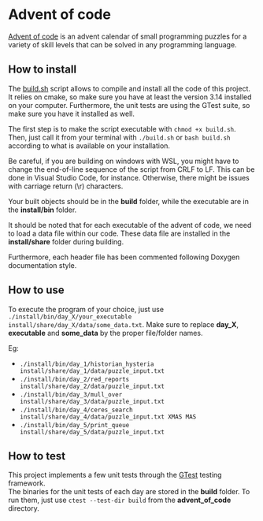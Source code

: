 # Advent of code

[Advent of code](https://adventofcode.com/2024/about) is an advent calendar of small programming puzzles for a variety of skill levels that can be solved in any programming language.

## How to install

The [build.sh](build.sh) script allows to compile and install all the code of this project. It relies on cmake, so make sure you have at least the version 3.14 installed on your computer. Furthermore, the unit tests are using the GTest suite, so make sure you have it installed as well.

The first step is to make the script executable with `chmod +x build.sh`. Then, just call it from your terminal with `./build.sh` or `bash build.sh` according to what is available on your installation.

Be careful, if you are building on windows with WSL, you might have to change the end-of-line sequence of the script from CRLF to LF. This can be done in Visual Studio Code, for instance. Otherwise, there might be issues with carriage return (\r) characters.

Your built objects should be in the **build** folder, while the executable are in the **install/bin** folder.

It should be noted that for each executable of the advent of code, we need to load a data file within our code. These data file are installed in the **install/share** folder during building.

Furthermore, each header file has been commented following Doxygen documentation style.

## How to use

To execute the program of your choice, just use `./install/bin/day_X/your_executable install/share/day_X/data/some_data.txt`. Make sure to replace **day_X**, **executable** and **some_data** by the proper file/folder names.

Eg:

- `./install/bin/day_1/historian_hysteria install/share/day_1/data/puzzle_input.txt`
- `./install/bin/day_2/red_reports install/share/day_2/data/puzzle_input.txt`
- `./install/bin/day_3/mull_over install/share/day_3/data/puzzle_input.txt`
- `./install/bin/day_4/ceres_search install/share/day_4/data/puzzle_input.txt XMAS MAS`
- `./install/bin/day_5/print_queue install/share/day_5/data/puzzle_input.txt`

## How to test

This project implements a few unit tests through the [GTest](https://google.github.io/googletest/) testing framework.  
The binaries for the unit tests of each day are stored in the **build** folder. To run them, just use `ctest --test-dir build` from the **advent_of_code**  directory.
